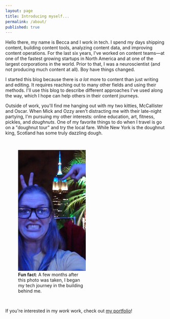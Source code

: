 ```yaml
---
layout: page
title: Introducing myself...
permalink: /about/
published: true
---
```


<html>
  <head>
    <meta name="viewport" content="width=device-width, initial-scale=1.0">
    <link rel="stylesheet" href="style.css">
  </head>
  <body>
    <div class="wrapper">
      <article class="img-info">
        <p> Hello there, my name is Becca and I work in tech. I spend my days shipping content, building content tools, analyzing content data, and improving content operations. For the last six years, I've worked on content teams&mdash;at one of the fastest growing startups in North America and at one of the largest corporations in the world. Prior to that, I was a neuroscientist (and not producing much content at all). Boy have things changed.</p>
        <p>I started this blog because there is <i>a lot</i> more to content than just writing and editing. It requires reaching out to many other fields and using their methods. I'll use this blog to describe different approaches I've used along the way, which I hope can help others in their content journeys.
        </p>
        <p>Outside of work, you'll find me hanging out with my two kitties, McCallister and Oscar. When Mick and Ozzy aren't distracting me with their late-night partying, I'm pursuing my other interests: online education, art, fitness, pickles, and <i>doughnuts</i>. One of my favorite things to do when I travel is go on a "doughnut tour" and try the local fare. While New York is the doughnut king, Scotland has some truly dazzling dough.
        </p>
        <br>
      </article>
      <figure class="center">
        <img src="https://raw.githubusercontent.com/beccarobins/beccarobins.github.io/master/images/becca-stupid-face.jpg" alt="Photograph of Becca's lovely face with the Empire State Building in the background." width="50%" height="50%">
        <figcaption  style="width:50%" class="center"><strong>Fun fact</strong>: A few months after this photo was taken, I began my tech journey in the building behind me.</figcaption>
      </figure>
      <article>
        <br>
        <p>If you're interested in my <i>work</i> work, check out <a href="https://www.beccarobins.com" target="_blank">my portfolio</a>!
        </p>
      </article>
    </div>
  </body>
</html>
